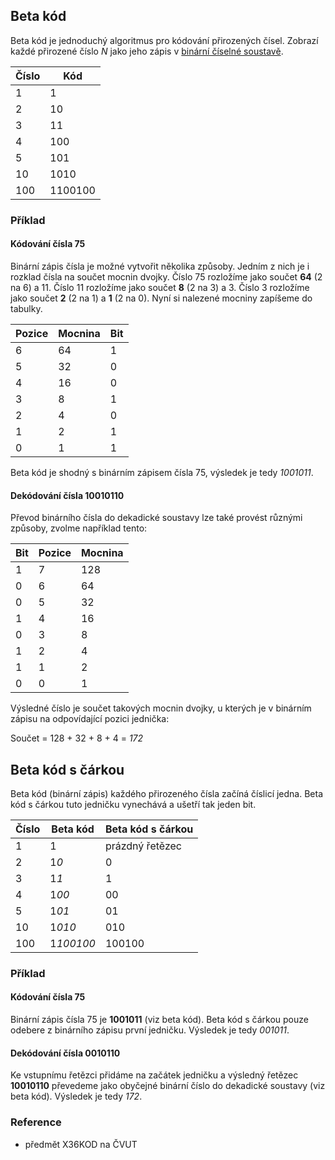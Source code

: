 ## Beta kód

Beta kód je jednoduchý algoritmus pro kódování přirozených čísel. Zobrazí každé přirozené číslo *N* jako jeho zápis v [binární číselné soustavě](wiki/bit).

| Číslo | Kód
|---|---
| 1 | 1
| 2 | 10
| 3 | 11
| 4 | 100
| 5 | 101
| 10 | 1010
| 100 | 1100100

### Příklad

#### Kódování čísla 75

Binární zápis čísla je možné vytvořit několika způsoby. Jedním z nich je i rozklad čísla na součet mocnin dvojky. Číslo 75 rozložíme jako součet **64** (2 na 6) a 11. Číslo 11 rozložíme jako součet **8** (2 na 3) a 3. Číslo 3 rozložíme jako součet **2** (2 na 1) a **1** (2 na 0). Nyní si nalezené mocniny zapíšeme do tabulky.

| Pozice | Mocnina | Bit
|---|---|---
| 6 | 64 | 1
| 5 | 32 | 0
| 4 | 16 | 0
| 3 | 8 | 1
| 2 | 4 | 0
| 1 | 2 | 1
| 0 | 1 | 1

Beta kód je shodný s binárním zápisem čísla 75, výsledek je tedy *1001011*.

#### Dekódování čísla 10010110

Převod binárního čísla do dekadické soustavy lze také provést různými způsoby, zvolme například tento:

| Bit | Pozice | Mocnina
|---|---|---
| 1 | 7 | 128
| 0 | 6 | 64
| 0 | 5 | 32
| 1 | 4 | 16
| 0 | 3 | 8
| 1 | 2 | 4
| 1 | 1 | 2
| 0 | 0 | 1

Výsledné číslo je součet takových mocnin dvojky, u kterých je v binárním zápisu na odpovídající pozici jednička:

Součet = 128 + 32 + 8 + 4 = *172*

## Beta kód s čárkou

Beta kód (binární zápis) každého přirozeného čísla začíná číslicí jedna. Beta kód s čárkou tuto jedničku vynechává a ušetří tak jeden bit.

| Číslo | Beta kód | Beta kód s čárkou
|---|---|---
| 1 | 1 | prázdný řetězec
| 2 | 1*0* | 0
| 3 | 1*1* | 1
| 4 | 1*00* | 00
| 5 | 1*01* | 01
| 10 | 1*010* | 010
| 100 | 1*100100* | 100100

### Příklad

#### Kódování čísla 75

Binární zápis čísla 75 je **1001011** (viz beta kód). Beta kód s čárkou pouze odebere z binárního zápisu první jedničku. Výsledek je tedy *001011*.

#### Dekódování čísla 0010110

Ke vstupnímu řetězci přidáme na začátek jedničku a výsledný řetězec **10010110** převedeme jako obyčejné binární číslo do dekadické soustavy (viz beta kód). Výsledek je tedy *172*.

### Reference

- předmět X36KOD na ČVUT